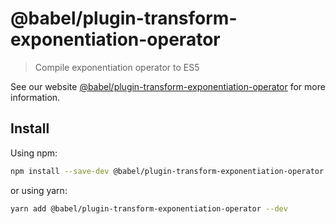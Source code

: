 # @babel/plugin-transform-exponentiation-operator

> Compile exponentiation operator to ES5

See our website [@babel/plugin-transform-exponentiation-operator](https://babeljs.io/docs/en/next/babel-plugin-transform-exponentiation-operator.html) for more information.

## Install

Using npm:

```bash
npm install --save-dev @babel/plugin-transform-exponentiation-operator
```

or using yarn:

```bash
yarn add @babel/plugin-transform-exponentiation-operator --dev
```

